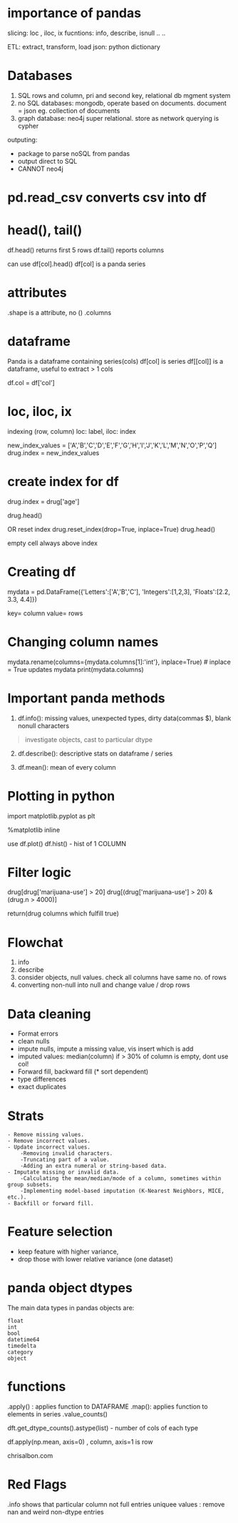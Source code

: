 # importance of pandas
slicing: loc , iloc, ix
fucntions: info, describe, isnull .. ..

ETL: extract, transform, load
json: python dictionary

# Databases
1. SQL rows and column, pri and second key, relational db mgment system
2. no SQL databases: mongodb, operate based on documents.
document = json eg. collection of documents
3. graph database: neo4j super relational. store as network
querying is cypher

outputing: 
- package to parse noSQL from pandas
- output direct to SQL
- CANNOT neo4j

# pd.read_csv converts csv into df

# head(), tail()
df.head() returns first 5 rows
df.tail()
reports columns

can use df[col].head() df[col] is a panda series 

# attributes
.shape is a attribute, no ()
.columns

# dataframe
Panda is a dataframe containing series(cols)
df[col] is series
df[[col]] is a dataframe, useful to extract > 1 cols

df.col = df['col']

#  loc, iloc, ix
indexing (row, column)
loc: label, iloc: index

new_index_values = ['A','B','C','D','E','F','G','H','I','J','K','L','M','N','O','P','Q']
drug.index = new_index_values

# create index for df
drug.index = drug['age']

drug.head()

OR reset index
drug.reset_index(drop=True, inplace=True)
drug.head()

empty cell always above index

# Creating df
mydata = pd.DataFrame({'Letters':['A','B','C'], 'Integers':[1,2,3], 'Floats':[2.2, 3.3, 4.4]})

key= column
value= rows

# Changing column names
mydata.rename(columns={mydata.columns[1]:'int'}, inplace=True) # inplace = True updates mydata
print(mydata.columns)

# Important panda methods
1. df.info(): missing values, unexpected types, dirty data(commas $), blank nonull characters
> investigate objects, cast to particular dtype

2. df.describe(): descriptive stats on dataframe / series

3. df.mean(): mean of every column


# Plotting in python
import matplotlib.pyplot as plt

%matplotlib inline

use df.plot()
df.hist() - hist of 1 COLUMN

# Filter logic
drug[drug['marijuana-use'] > 20]
drug[(drug['marijuana-use'] > 20) & (drug.n > 4000)]

return(drug columns which fulfill true)

# Flowchat
1. info
2. describe
3. consider objects, null values. check all columns have same no. of rows
4. converting non-null into null and change value / drop rows


# Data cleaning

- Format errors
- clean nulls
- impute nulls, impute a missing value, vis insert which is add
- imputed values: median(column)
if > 30% of column is empty, dont use col!
- Forward fill, backward fill (* sort dependent)
- type differences
- exact duplicates

# Strats

    - Remove missing values.
    - Remove incorrect values.
    - Update incorrect values.
        -Removing invalid characters.
        -Truncating part of a value.
        -Adding an extra numeral or string-based data.
    - Imputate missing or invalid data.
        -Calculating the mean/median/mode of a column, sometimes within group subsets.
        -Implementing model-based imputation (K-Nearest Neighbors, MICE, etc.).
    - Backfill or forward fill.


# Feature selection
- keep feature with higher variance, 
- drop those with lower relative variance (one dataset)

# panda object dtypes
The main data types in pandas objects are:

    float
    int
    bool
    datetime64
    timedelta
    category
    object

# functions
.apply() : applies function to DATAFRAME
.map(): applies function to elements in series
.value_counts()

dft.get_dtype_counts().astype(list) - number of cols of each type


df.apply(np.mean, axis=0) , column, axis=1 is row

chrisalbon.com

# Red Flags
.info shows that particular column not full entries
uniquee values : remove nan and weird non-dtype entries

